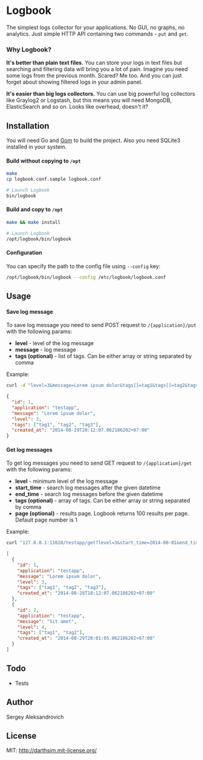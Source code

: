 # Logbook
The simplest logs collector for your applications. No GUI, no graphs, no analytics. Just simple HTTP API containing two commands - `put` and `get`.

### Why Logbook?
__It's better than plain text files.__ You can store your logs in text files but searching and filtering data will bring you a lot of pain. Imagine you need some logs from the previous month. Scared? Me too. And you can just forget about showing filtered logs in your admin panel.

__It's easier than big logs collectors.__ You can use big powerful log collectors like Graylog2 or Logstash, but this means you will need MongoDB, ElasticSearch and so on. Looks like overhead, doesn't it?

## Installation
You will need Go and [Gom](https://github.com/mattn/gom) to build the project. Also you need SQLite3 installed in your system.

#### Build without copying to `/opt`

```bash
make
cp logbook.conf.sample logbook.conf

# Launch Logbook
bin/logbook
```

#### Build and copy to `/opt`

```bash
make && make install

# Launch Logbook
/opt/logbook/bin/logbook
```

#### Configuration

You can specify the path to the config file using `--config` key:

```bash
/opt/logbook/bin/logbook --config /etc/logbook/logbook.conf
```

## Usage
#### Save log message
To save log message you need to send POST request to `/{application}/put` with the following params:

* __level__ - level of the log message
* __message__ - log message
* __tags (optional)__ - list of tags. Can be either array or string separated by comma

Example:

```bash
curl -d "level=3&message=Lorem ipsum dolor&tags[]=tag1&tags[]=tag2&tags[]=tag3" 127.0.0.1:11610/testapp/put
```

```json
{
  "id": 1,
  "application": "testapp",
  "message": "Lorem ipsum dolor",
  "level": 3,
  "tags": ["tag1", "tag2", "tag3"],
  "created_at": "2014-08-29T20:12:07.062186202+07:00"
}
```

#### Get log messages
To get log messages you need to send GET request to `/{application}/get` with the following params:

* __level__ - minimum level of the log message
* __start_time__ - search log messages after the given datetime
* __end_time__ - search log messages before the given datetime
* __tags (optional)__ - array of tags. Can be either array or string separated by comma
* __page (optional)__ - results page. Logbook returns 100 results per page. Default page number is 1

Example:

```bash
curl "127.0.0.1:11610/testapp/get?level=3&start_time=2014-08-01&end_time=2014-08-31&tags=tag1,tag2"
```

```json
[
  {
    "id": 1,
    "application": "testapp",
    "message": "Lorem ipsum dolor",
    "level": 3,
    "tags": ["tag1", "tag2", "tag3"],
    "created_at": "2014-08-28T18:12:07.062186202+07:00"
  },
  {
    "id": 2,
    "application": "testapp",
    "message": "Sit amet",
    "level": 4,
    "tags": ["tag1", "tag2"],
    "created_at": "2014-08-29T20:01:05.062186202+07:00"
  }
]
```

## Todo
* Tests

## Author

Sergey Aleksandrovich

## License
MIT: http://darthsim.mit-license.org/
